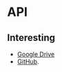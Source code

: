 # API
## Interesting
- [Google Drive](https://github.com/prasmussen/gdrive)
- [GitHub](https://developer.github.com/v3/).